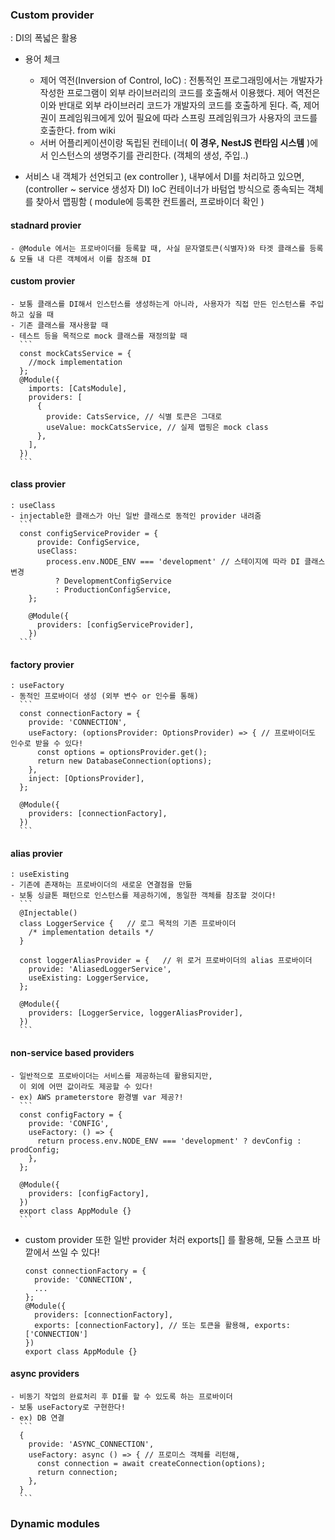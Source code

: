 ### Custom provider
 : DI의 폭넓은 활용
  - 용어 체크
    - 제어 역전(Inversion of Control, IoC) : 전통적인 프로그래밍에서는 개발자가 작성한 프로그램이 외부 라이브러리의 코드를 호출해서 이용했다.
    제어 역전은 이와 반대로 외부 라이브러리 코드가 개발자의 코드를 호출하게 된다. 즉, 제어권이 프레임워크에게 있어 필요에 따라 스프링 프레임워크가 사용자의 코드를 호출한다. from wiki
    - 서버 어플리케이션이랑 독립된 컨테이너( **이 경우, NestJS 런타임 시스템** )에서 인스턴스의 생명주기를 관리한다. (객체의 생성, 주입..)
  
  - 서비스 내 객체가 선언되고 (ex controller ), 내부에서 DI를 처리하고 있으면, (controller ~ service 생성자 DI)
      IoC 컨테이너가 바텀업 방식으로 종속되는 객체를 찾아서 맵핑함 ( module에 등록한 컨트롤러, 프로바이더 확인 )
  
  #### stadnard provier
    - @Module 에서는 프로바이더를 등록할 때, 사실 문자열토큰(식별자)와 타겟 클래스를 등록 & 모듈 내 다른 객체에서 이를 참조해 DI

  #### custom provier
    - 보통 클래스를 DI해서 인스턴스를 생성하는게 아니라, 사용자가 직접 만든 인스턴스를 주입하고 싶을 때
    - 기존 클래스를 재사용할 때
    - 테스트 등을 목적으로 mock 클래스를 재정의할 때
      ```
      const mockCatsService = {
        //mock implementation
      };
      @Module({
        imports: [CatsModule],
        providers: [
          {
            provide: CatsService, // 식별 토큰은 그대로
            useValue: mockCatsService, // 실제 맵핑은 mock class
          },
        ],
      })
      ```

  #### class provier
    : useClass
    - injectable한 클래스가 아닌 일반 클래스로 동적인 provider 내려줌
      ```
      const configServiceProvider = {
          provide: ConfigService,
          useClass:
            process.env.NODE_ENV === 'development' // 스테이지에 따라 DI 클래스 변경
              ? DevelopmentConfigService
              : ProductionConfigService,
        };

        @Module({
          providers: [configServiceProvider],
        })
      ```

  #### factory provier
    : useFactory
    - 동적인 프로바이더 생성 (외부 변수 or 인수를 통해)
      ```
      const connectionFactory = {
        provide: 'CONNECTION',
        useFactory: (optionsProvider: OptionsProvider) => { // 프로바이더도 인수로 받을 수 있다!
          const options = optionsProvider.get();
          return new DatabaseConnection(options);
        },
        inject: [OptionsProvider],
      };

      @Module({
        providers: [connectionFactory],
      })
      ```

  #### alias provier
    : useExisting
    - 기존에 존재하는 프로바이더의 새로운 연결점을 만듦
    - 보통 싱글톤 패턴으로 인스턴스를 제공하기에, 동일한 객체를 참조할 것이다!
      ```
      @Injectable()
      class LoggerService {   // 로그 목적의 기존 프로바이더
        /* implementation details */
      }

      const loggerAliasProvider = {   // 위 로거 프로바이더의 alias 프로바이더
        provide: 'AliasedLoggerService',
        useExisting: LoggerService,
      };

      @Module({
        providers: [LoggerService, loggerAliasProvider],
      })
      ```

  #### non-service based providers
    - 일반적으로 프로바이더는 서비스를 제공하는데 활용되지만,
      이 외에 어떤 값이라도 제공할 수 있다!
    - ex) AWS prameterstore 환경별 var 제공?!
      ```
      const configFactory = {
        provide: 'CONFIG',
        useFactory: () => {
          return process.env.NODE_ENV === 'development' ? devConfig : prodConfig;
        },
      };

      @Module({
        providers: [configFactory],
      })
      export class AppModule {}
      ```

  - custom provider 또한 일반 provider 처러 exports[] 를 활용해, 모듈 스코프 바깥에서 쓰일 수 있다!
    ```
    const connectionFactory = {
      provide: 'CONNECTION',
      ...
    };
    @Module({
      providers: [connectionFactory],
      exports: [connectionFactory], // 또는 토큰을 활용해, exports: ['CONNECTION']
    })
    export class AppModule {}
    ```

  #### async providers
    - 비동기 작업의 완료처리 후 DI를 할 수 있도록 하는 프로바이더
    - 보통 useFactory로 구현한다!
    - ex) DB 연결
      ```
      {
        provide: 'ASYNC_CONNECTION',
        useFactory: async () => { // 프로미스 객체를 리턴해, 
          const connection = await createConnection(options);
          return connection;
        },
      }
      ```


### Dynamic modules